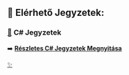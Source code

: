 ## 🎯 Elérhető Jegyzetek:


### [📄](https://github.com/kelemarton/PublicC.git) **C# Jegyzetek**


➡️ **[Részletes C# Jegyzetek Megnyitása](./csharp.md)**



[✨](https://github.com/molnarkaroly/suli_git)  
